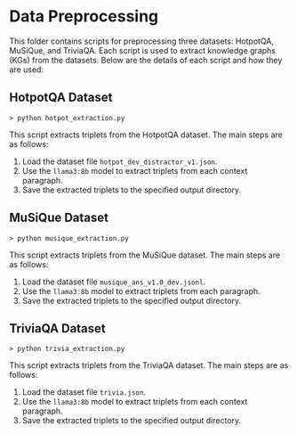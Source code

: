 # Data Preprocessing

This folder contains scripts for preprocessing three datasets: HotpotQA, MuSiQue, and TriviaQA. Each script is used to extract knowledge graphs (KGs) from the datasets. Below are the details of each script and how they are used:

## HotpotQA Dataset

`> python hotpot_extraction.py`

This script extracts triplets from the HotpotQA dataset. The main steps are as follows:
1. Load the dataset file `hotpot_dev_distractor_v1.json`.
2. Use the `llama3:8b` model to extract triplets from each context paragraph.
3. Save the extracted triplets to the specified output directory.



## MuSiQue Dataset

`> python musique_extraction.py`

This script extracts triplets from the MuSiQue dataset. The main steps are as follows:
1. Load the dataset file `musique_ans_v1.0_dev.jsonl`.
2. Use the `llama3:8b` model to extract triplets from each paragraph.
3. Save the extracted triplets to the specified output directory.

## TriviaQA Dataset

`> python trivia_extraction.py`

This script extracts triplets from the TriviaQA dataset. The main steps are as follows:
1. Load the dataset file `trivia.json`.
2. Use the `llama3:8b` model to extract triplets from each context paragraph.
3. Save the extracted triplets to the specified output directory.